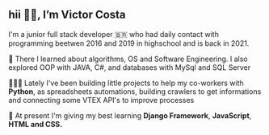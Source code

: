 <h2>hii 👋🏽, I’m Victor Costa</h2>  
<p> I'm a junior full stack developer 🇧🇷 who had daily contact with programming beetwen 2016 and 2019 in highschool and is back in 2021.</p>
<p>📘 There I learned about algorithms, OS and Software Engineering. I also explored OOP with JAVA, C#, and databases with MySql and SQL Server</p>
<p>👨🏽‍💻 Lately I've been building little projects to help my co-workers with <strong>Python</strong>, as spreadsheets automations, building crawlers to get informations and connecting some VTEX API's to improve processes</p>
<p>🌱 At present I'm giving my best learning <strong>Django Framework</strong>, <strong>JavaScript</strong>, <strong>HTML and CSS.</strong></p>

